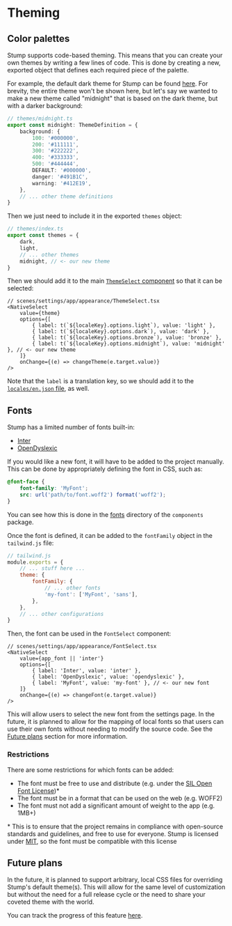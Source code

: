 # Theming

## Color palettes

Stump supports code-based theming. This means that you can create your own themes by writing a few lines of code. This is done by creating a new, exported object that defines each required piece of the palette.

For example, the default dark theme for Stump can be found [here](https://github.com/stumpapp/stump/tree/develop/packages/components/themes/dark.ts). For brevity, the entire theme won't be shown here, but let's say we wanted to make a new theme called "midnight" that is based on the dark theme, but with a darker background:

```ts
// themes/midnight.ts
export const midnight: ThemeDefinition = {
	background: {
		100: '#000000',
		200: '#111111',
		300: '#222222',
		400: '#333333',
		500: '#444444',
		DEFAULT: '#000000',
		danger: '#491B1C',
		warning: '#412E19',
	},
	// ... other theme definitions
}
```

Then we just need to include it in the exported `themes` object:

```ts
// themes/index.ts
export const themes = {
	dark,
	light,
	// ... other themes
	midnight, // <- our new theme
}
```

Then we should add it to the main [`ThemeSelect` component](https://github.com/stumpapp/stump/tree/develop/packages/browser/src/scenes/settings/app/appearance/ThemeSelect.tsx) so that it can be selected:

```tsx
// scenes/settings/app/appearance/ThemeSelect.tsx
<NativeSelect
	value={theme}
	options={[
		{ label: t(`${localeKey}.options.light`), value: 'light' },
		{ label: t(`${localeKey}.options.dark`), value: 'dark' },
		{ label: t(`${localeKey}.options.bronze`), value: 'bronze' },
		{ label: t(`${localeKey}.options.midnight`), value: 'midnight' }, // <- our new theme
	]}
	onChange={(e) => changeTheme(e.target.value)}
/>
```

Note that the `label` is a translation key, so we should add it to the [`locales/en.json` file](https://github.com/stumpapp/stump/tree/develop/packages/browser/src/i18n/locales/en.json), as well.

## Fonts

Stump has a limited number of fonts built-in:

- [Inter](https://rsms.me/inter/)
- [OpenDyslexic](https://opendyslexic.org/)

If you would like a new font, it will have to be added to the project manually. This can be done by appropriately defining the font in CSS, such as:

```css
@font-face {
	font-family: 'MyFont';
	src: url('path/to/font.woff2') format('woff2');
}
```

You can see how this is done in the [fonts](https://github.com/stumpapp/stump/tree/main/packages/components/src/font) directory of the `components` package.

Once the font is defined, it can be added to the `fontFamily` object in the `tailwind.js` file:

```js
// tailwind.js
module.exports = {
	// ... stuff here ...
	theme: {
		fontFamily: {
			// ... other fonts
			'my-font': ['MyFont', 'sans'],
		},
	},
	// ... other configurations
}
```

Then, the font can be used in the `FontSelect` component:

```tsx
// scenes/settings/app/appearance/FontSelect.tsx
<NativeSelect
	value={app_font || 'inter'}
	options={[
		{ label: 'Inter', value: 'inter' },
		{ label: 'OpenDyslexic', value: 'opendyslexic' },
		{ label: 'MyFont', value: 'my-font' }, // <- our new font
	]}
	onChange={(e) => changeFont(e.target.value)}
/>
```

This will allow users to select the new font from the settings page. In the future, it is planned to allow for the mapping of local fonts so that users can use their own fonts without needing to modify the source code. See the [Future plans](#future-plans) section for more information.

### Restrictions

There are some restrictions for which fonts can be added:

- The font must be free to use and distribute (e.g. under the [SIL Open Font License](https://opensource.org/licenses/OFL-1.1))\*
- The font must be in a format that can be used on the web (e.g. WOFF2)
- The font must not add a significant amount of weight to the app (e.g. 1MB+)

\* This is to ensure that the project remains in compliance with open-source standards and guidelines, and free to use for everyone. Stump is licensed under [MIT](https://opensource.org/licenses/MIT), so the font must be compatible with this license

## Future plans

In the future, it is planned to support arbitrary, local CSS files for overriding Stump's default theme(s). This will allow for the same level of customization but without the need for a full release cycle or the need to share your coveted theme with the world.

You can track the progress of this feature [here](https://github.com/stumpapp/stump/issues/383).
